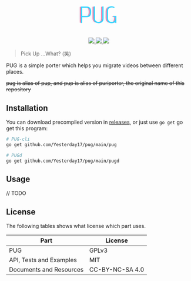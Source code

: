 <center>
  <svg width="163.42736511230467px" height="124.33014526367187px" xmlns="http://www.w3.org/2000/svg" viewBox="168.28631744384768 12.834927368164067 163.42736511230467 124.33014526367187" style="background: rgba(0, 0, 0, 0);" preserveAspectRatio="xMidYMid"><defs><filter id="editing-extrude-glow"><feFlood flood-color="#ff7aa7" result="flood-1"></feFlood><feMorphology operator="erode" radius="1" in="SourceAlpha" result="erode"></feMorphology><feComposite operator="in" in="flood-1" in2="erode" result="comp1"></feComposite><feConvolveMatrix order="3,3" divisor="1" in="comp1" result="convolve" kernelMatrix="0 0 0 1 1 1 0 0 0"></feConvolveMatrix><feOffset dx="-3" dy="0" in="convolve" result="extrude"></feOffset><feComposite operator="in" in="flood-1" in2="extrude" result="comp-extrude"></feComposite><feFlood flood-color="#acf1fc" result="flood-2"></feFlood><feComposite operator="in" in="flood-2" in2="SourceAlpha" result="comp2"></feComposite><feMorphology operator="dilate" radius="1" in="comp2" result="dilate"></feMorphology><feOffset dx="-4.5" dy="0" in="dilate" result="offset"></feOffset><feGaussianBlur in="offset" stdDeviation="5.8" result="blur"></feGaussianBlur><feComponentTransfer in="blur" result="shadow"><feFuncA type="linear" slope="0.8" intercept="-0.2"></feFuncA></feComponentTransfer><feMerge><feMergeNode in="shadow"></feMergeNode><feMergeNode in="comp-extrude"></feMergeNode><feMergeNode in="SourceGraphic"></feMergeNode></feMerge></filter></defs><g filter="url(#editing-extrude-glow)"><g transform="translate(196.7199993133545, 97.29125022888184)"><path d="M4.99 0L4.99-44.80L20.74-44.80L20.74-44.80Q26.82-44.80 29.79-41.09L29.79-41.09L29.79-41.09Q32.77-37.38 32.77-31.10L32.77-31.10L32.77-31.10Q32.77-27.07 32.13-23.84L32.13-23.84L32.13-23.84Q31.49-20.61 28.93-18.14L28.93-18.14L28.93-18.14Q26.37-15.68 21.18-15.68L21.18-15.68L8.58-15.68L8.58 0L4.99 0ZM21.25-19.20L21.25-19.20Q24.83-19.20 26.59-21.12L26.59-21.12L26.59-21.12Q28.35-23.04 28.77-25.47L28.77-25.47L28.77-25.47Q29.18-27.90 29.18-30.91L29.18-30.91L29.18-30.91Q29.18-36.16 27.01-38.78L27.01-38.78L27.01-38.78Q24.83-41.41 20.99-41.41L20.99-41.41L8.58-41.41L8.58-19.20L21.25-19.20ZM62.98-44.86L66.56-44.86L66.56-11.90L66.56-11.90Q66.56-5.44 62.62-2.50L62.62-2.50L62.62-2.50Q58.69 0.45 53.12 0.45L53.12 0.45L53.12 0.45Q47.55 0.45 43.58-2.50L43.58-2.50L43.58-2.50Q39.62-5.44 39.62-11.90L39.62-11.90L39.62-44.86L43.20-44.86L43.20-11.39L43.20-11.39Q43.20-7.49 46.05-5.12L46.05-5.12L46.05-5.12Q48.90-2.75 53.06-2.75L53.06-2.75L53.06-2.75Q57.22-2.75 60.10-5.12L60.10-5.12L60.10-5.12Q62.98-7.49 62.98-11.39L62.98-11.39L62.98-44.86ZM98.94 0L98.05-2.62L98.05-2.62Q94.72 0.64 88.77 0.64L88.77 0.64L88.77 0.64Q85.18 0.64 82.11-0.70L82.11-0.70L82.11-0.70Q79.04-2.05 77.15-4.93L77.15-4.93L77.15-4.93Q75.26-7.81 75.26-12.10L75.26-12.10L75.26-32.19L75.26-32.19Q75.26-36.67 76.70-39.39L76.70-39.39L76.70-39.39Q78.14-42.11 80.83-43.78L80.83-43.78L80.83-43.78Q83.65-45.38 87.74-45.38L87.74-45.38L87.74-45.38Q92.74-45.38 96.77-43.26L96.77-43.26L95.74-40.83L95.74-40.83Q92.10-42.18 88.83-42.18L88.83-42.18L88.83-42.18Q84.93-42.18 81.89-40.26L81.89-40.26L81.89-40.26Q78.85-38.34 78.85-32.77L78.85-32.77L78.85-11.97L78.85-11.97Q78.85-7.68 81.63-5.25L81.63-5.25L81.63-5.25Q84.42-2.82 88.70-2.82L88.70-2.82L88.70-2.82Q93.06-2.82 95.62-5.31L95.62-5.31L95.62-5.31Q98.18-7.81 98.18-11.90L98.18-11.90L98.18-15.68L93.95-15.68L92.74-19.20L101.57-19.20L101.57 0L98.94 0Z" fill="#32d4ff"></path></g></g><style>text {
    font-size: 64px;
    font-family: Arial Black;
    dominant-baseline: central;
    text-anchor: middle;
  }</style></svg>
</center>

<center>
  <a href="https://www.gnu.org/licenses/gpl-3.0">
    <img src="https://img.shields.io/badge/License-GPLv3-blue.svg" placeholder="License: GPL v3">
  </a>
  <a href="https://opensource.org/licenses/MIT">
    <img src="https://img.shields.io/badge/License-MIT-green.svg" placeholder="License: MIT">
  </a>
  <a href="https://creativecommons.org/licenses/by-nc-sa/4.0/">
    <img src="https://img.shields.io/badge/License-CC%20BY--NC--SA%204.0-lightgrey.svg" placeholder="License: CC BY-NC-SA 4.0">
  </a>
</center>

> Pick Up ...What? (笑)

PUG is a simple porter which helps you migrate videos between different places.

~~pug is alias of pup, and pup is alias of puriporter, the original name of this repository~~

## Installation
You can download precompiled version in [releases](releases), or just use `go get` go get this program:

```bash
# PUG-cli
go get github.com/Yesterday17/pug/main/pug

# PUGd
go get github.com/Yesterday17/pug/main/pugd
```

## Usage
// TODO

## License

The following tables shows what license which part uses.

| Part                    | License         |
| ----------------------- | --------------- |
| PUG                     | GPLv3           |
| API, Tests and Examples | MIT             |
| Documents and Resources | CC-BY-NC-SA 4.0 |